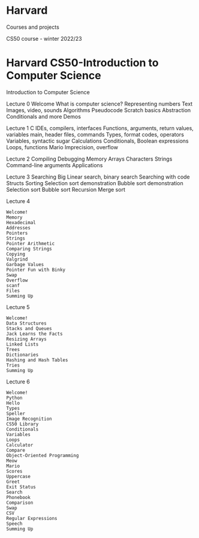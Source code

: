 # Harvard
Courses and projects

CS50 course - winter 2022/23

# Harvard CS50-Introduction to Computer Science
 Introduction to Computer Science

Lecture 0
Welcome
What is computer science?
Representing numbers
Text
Images, video, sounds
Algorithms
Pseudocode
Scratch basics
Abstraction
Conditionals and more
Demos

Lecture 1
C
IDEs, compilers, interfaces
Functions, arguments, return values, variables
main, header files, commands
Types, format codes, operators
Variables, syntactic sugar
Calculations
Conditionals, Boolean expressions
Loops, functions
Mario
Imprecision, overflow

Lecture 2
Compiling
Debugging
Memory
Arrays
Characters
Strings
Command-line arguments
Applications

Lecture 3
Searching
Big 
Linear search, binary search
Searching with code
Structs
Sorting
Selection sort demonstration
Bubble sort demonstration
Selection sort
Bubble sort
Recursion
Merge sort

Lecture 4

    Welcome!
    Memory
    Hexadecimal
    Addresses
    Pointers
    Strings
    Pointer Arithmetic
    Comparing Strings
    Copying
    Valgrind
    Garbage Values
    Pointer Fun with Binky
    Swap
    Overflow
    scanf
    Files
    Summing Up

Lecture 5

    Welcome!
    Data Structures
    Stacks and Queues
    Jack Learns the Facts
    Resizing Arrays
    Linked Lists
    Trees
    Dictionaries
    Hashing and Hash Tables
    Tries
    Summing Up

Lecture 6

    Welcome!
    Python
    Hello
    Types
    Speller
    Image Recognition
    CS50 Library
    Conditionals
    Variables
    Loops
    Calculator
    Compare
    Object-Oriented Programming
    Meow
    Mario
    Scores
    Uppercase
    Greet
    Exit Status
    Search
    Phonebook
    Comparison
    Swap
    CSV
    Regular Expressions
    Speech
    Summing Up
